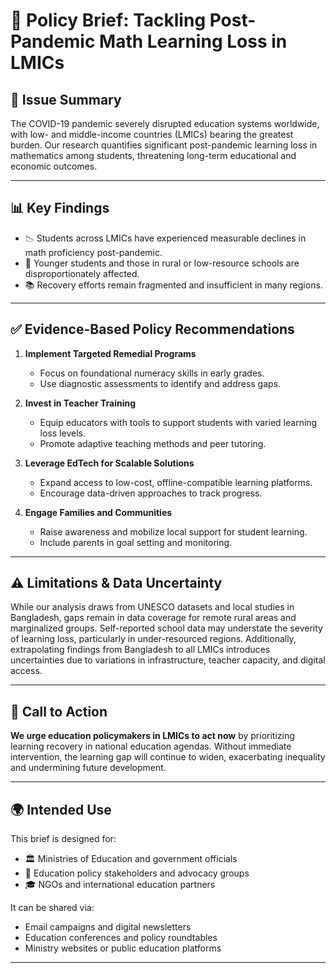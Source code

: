 # 📘 Policy Brief: Tackling Post-Pandemic Math Learning Loss in LMICs

## 🎯 Issue Summary

The COVID-19 pandemic severely disrupted education systems worldwide, with low- and middle-income countries (LMICs) bearing the greatest burden. Our research quantifies significant post-pandemic learning loss in mathematics among students, threatening long-term educational and economic outcomes.

---

## 📊 Key Findings

- 📉 Students across LMICs have experienced measurable declines in math proficiency post-pandemic.
- 🧒 Younger students and those in rural or low-resource schools are disproportionately affected.
- 📚 Recovery efforts remain fragmented and insufficient in many regions.

---

## ✅ Evidence-Based Policy Recommendations

1. **Implement Targeted Remedial Programs**
   - Focus on foundational numeracy skills in early grades.
   - Use diagnostic assessments to identify and address gaps.

2. **Invest in Teacher Training**
   - Equip educators with tools to support students with varied learning loss levels.
   - Promote adaptive teaching methods and peer tutoring.

3. **Leverage EdTech for Scalable Solutions**
   - Expand access to low-cost, offline-compatible learning platforms.
   - Encourage data-driven approaches to track progress.

4. **Engage Families and Communities**
   - Raise awareness and mobilize local support for student learning.
   - Include parents in goal setting and monitoring.

---

## ⚠️ Limitations & Data Uncertainty
While our analysis draws from UNESCO datasets and local studies in Bangladesh, gaps remain in data coverage for remote rural areas and marginalized groups. Self-reported school data may understate the severity of learning loss, particularly in under-resourced regions. Additionally, extrapolating findings from Bangladesh to all LMICs introduces uncertainties due to variations in infrastructure, teacher capacity, and digital access.

---

## 📣 Call to Action

**We urge education policymakers in LMICs to act now** by prioritizing learning recovery in national education agendas. Without immediate intervention, the learning gap will continue to widen, exacerbating inequality and undermining future development.

---

## 🌍 Intended Use

This brief is designed for:

- 🏛️ Ministries of Education and government officials  
- 📢 Education policy stakeholders and advocacy groups  
- 🎓 NGOs and international education partners  

It can be shared via:

- Email campaigns and digital newsletters  
- Education conferences and policy roundtables  
- Ministry websites or public education platforms  

---
